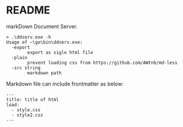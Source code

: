 # README

markDown Document Server.


```
> .\ddserv.exe -h
Usage of ~\go\bin\ddserv.exe:
  -export
        export as sigle html file
  -plain
        prevent loading css from https://github.com/AWtnb/md-less
  -src string
        markdown path
```

Markdown file can include frontmatter as below:

```
---
title: title of html
load:
  - style.css
  - style2.css
---
```
